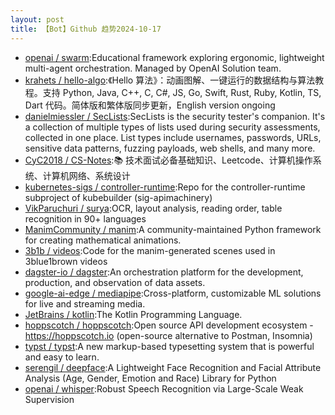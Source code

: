 ```yaml
---
layout: post
title: 【Bot】Github 趋势2024-10-17
---
```


* [openai / swarm](https://github.com/openai/swarm):Educational framework exploring ergonomic, lightweight multi-agent orchestration. Managed by OpenAI Solution team.
* [krahets / hello-algo](https://github.com/krahets/hello-algo):《Hello 算法》：动画图解、一键运行的数据结构与算法教程。支持 Python, Java, C++, C, C#, JS, Go, Swift, Rust, Ruby, Kotlin, TS, Dart 代码。简体版和繁体版同步更新，English version ongoing
* [danielmiessler / SecLists](https://github.com/danielmiessler/SecLists):SecLists is the security tester's companion. It's a collection of multiple types of lists used during security assessments, collected in one place. List types include usernames, passwords, URLs, sensitive data patterns, fuzzing payloads, web shells, and many more.
* [CyC2018 / CS-Notes](https://github.com/CyC2018/CS-Notes):📚 技术面试必备基础知识、Leetcode、计算机操作系统、计算机网络、系统设计
* [kubernetes-sigs / controller-runtime](https://github.com/kubernetes-sigs/controller-runtime):Repo for the controller-runtime subproject of kubebuilder (sig-apimachinery)
* [VikParuchuri / surya](https://github.com/VikParuchuri/surya):OCR, layout analysis, reading order, table recognition in 90+ languages
* [ManimCommunity / manim](https://github.com/ManimCommunity/manim):A community-maintained Python framework for creating mathematical animations.
* [3b1b / videos](https://github.com/3b1b/videos):Code for the manim-generated scenes used in 3blue1brown videos
* [dagster-io / dagster](https://github.com/dagster-io/dagster):An orchestration platform for the development, production, and observation of data assets.
* [google-ai-edge / mediapipe](https://github.com/google-ai-edge/mediapipe):Cross-platform, customizable ML solutions for live and streaming media.
* [JetBrains / kotlin](https://github.com/JetBrains/kotlin):The Kotlin Programming Language.
* [hoppscotch / hoppscotch](https://github.com/hoppscotch/hoppscotch):Open source API development ecosystem - https://hoppscotch.io (open-source alternative to Postman, Insomnia)
* [typst / typst](https://github.com/typst/typst):A new markup-based typesetting system that is powerful and easy to learn.
* [serengil / deepface](https://github.com/serengil/deepface):A Lightweight Face Recognition and Facial Attribute Analysis (Age, Gender, Emotion and Race) Library for Python
* [openai / whisper](https://github.com/openai/whisper):Robust Speech Recognition via Large-Scale Weak Supervision
